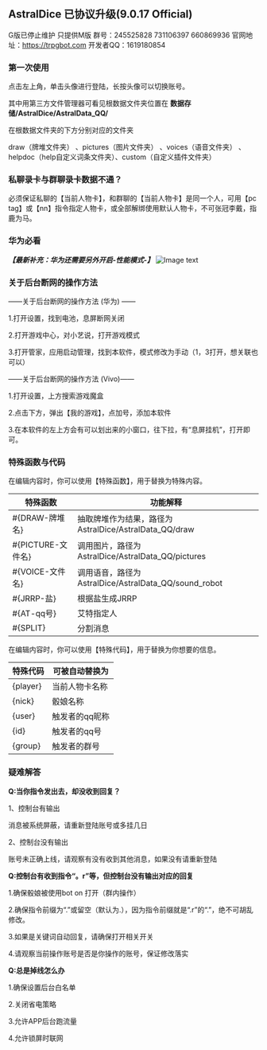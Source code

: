 ## AstralDice 已协议升级(9.0.17 Official)
G版已停止维护
只提供M版
群号：245525828 731106397 660869936 官网地址：https://trpgbot.com
开发者QQ：1619180854

### 第一次使用
点击左上角，单击头像进行登陆，长按头像可以切换账号。 

其中用第三方文件管理器可看见根数据文件夹位置在 **数据存储/AstralDice/AstralData_QQ/** 

在根数据文件夹的下方分别对应的文件夹 

draw（牌堆文件夹） 、pictures（图片文件夹） 、voices（语音文件夹） 、helpdoc（help自定义词条文件夹）、custom（自定义插件文件夹）

### 私聊录卡与群聊录卡数据不通？
必须保证私聊的【当前人物卡】，和群聊的【当前人物卡】是同一个人，可用【pc tag】或【nn】指令指定人物卡，或全部解绑使用默认人物卡，不可张冠李戴，指鹿为马。

### 华为必看
***【最新补充：华为还需要另外开启-性能模式-】***
![Image text](https://z3.ax1x.com/2021/07/13/WkIbFJ.jpg)

### 关于后台断网的操作方法

——关于后台断网的操作方法 (华为) ——

1.打开设置，找到电池，息屏断网关闭

2.打开游戏中心，对小艺说，打开游戏模式

3.打开管家，应用启动管理，找到本软件，模式修改为手动（1，3打开，想关联也可以）

——关于后台断网的操作方法 (Vivo)——

1.打开设置，上方搜索游戏魔盒

2.点击下方，弹出【我的游戏】，点加号，添加本软件

3.在本软件的左上方会有可以划出来的小窗口，往下拉，有“息屏挂机”，打开即可。



### 特殊函数与代码
在编辑内容时，你可以使用【特殊函数】，用于替换为特殊内容。

|  特殊函数   | 功能解释  |
|  ----  | ----  |
| #{DRAW-牌堆名}  | 抽取牌堆作为结果，路径为 AstralDice/AstralData_QQ/draw |
| #{PICTURE-文件名}  | 调用图片，路径为 AstralDice/AstralData_QQ/pictures |
| #{VOICE-文件名}  | 调用语音，路径为 AstralDice/AstralData_QQ/sound_robot |
| #{JRRP-盐}  | 根据盐生成JRRP |
| #{AT-qq号}  | 艾特指定人 |
| #{SPLIT}  | 分割消息 |

在编辑内容时，你可以使用【特殊代码】，用于替换为你想要的信息。

|  特殊代码   | 可被自动替换为  |
|  ----  | ----  |
| {player}  | 当前人物卡名称 |
| {nick}  | 骰娘名称 |
| {user}  | 触发者的qq昵称 |
| {id}  | 触发者的qq号 |
| {group}  | 触发者的群号 |

### 疑难解答

**Q:当你指令发出去，却没收到回复？**

1、控制台有输出 

消息被系统屏蔽，请重新登陆账号或多挂几日 

2、控制台没有输出 

账号未正确上线，请观察有没有收到其他消息，如果没有请重新登陆

**Q:控制台有收到指令“。r”等，但控制台没有输出对应的回复**

1.确保骰娘被使用bot on 打开（群内操作）

2.确保指令前缀为“.”或留空（默认为.），因为指令前缀就是“.r”的“.”，绝不可胡乱修改。

3.如果是关键词自动回复，请确保打开相关开关

4.请观察当前操作账号是否是你操作的账号，保证修改落实

**Q:总是掉线怎么办**

1.确保设置后台白名单

2.关闭省电策略

3.允许APP后台跑流量

4.允许锁屏时联网
